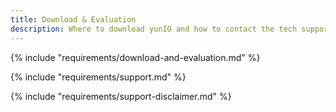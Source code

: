 ```yaml
---
title: Download & Evaluation
description: Where to download yunIO and how to contact the tech support during the evaluation phase
---
```


{% include "requirements/download-and-evaluation.md" %}

{% include "requirements/support.md" %}

{% include "requirements/support-disclaimer.md" %}

